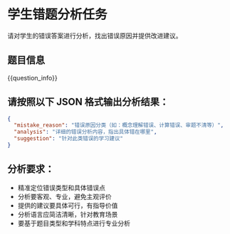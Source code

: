 # 学生错题分析任务

请对学生的错误答案进行分析，找出错误原因并提供改进建议。

## 题目信息

{{question_info}}

## 请按照以下 JSON 格式输出分析结果：

```json
{
  "mistake_reason": "错误原因分类（如：概念理解错误、计算错误、审题不清等）",
  "analysis": "详细的错误分析内容，指出具体错在哪里",
  "suggestion": "针对此类错误的学习建议"
}
```

## 分析要求：

- 精准定位错误类型和具体错误点
- 分析要客观、专业，避免主观评价
- 提供的建议要具体可行，有指导价值
- 分析语言应简洁清晰，针对教育场景
- 要基于题目类型和学科特点进行专业分析
